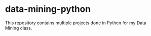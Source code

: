 # data-mining-python
This repository contains multiple projects done in Python for my Data Mining class.
